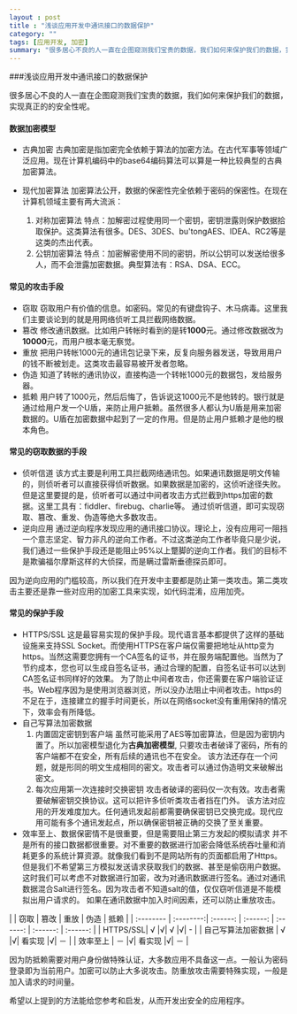 ```yaml
---
layout : post
title : "浅谈应用开发中通讯接口的数据保护"
category: ""
tags: [应用开发, 加密]
summary: "很多居心不良的人一直在企图窥测我们宝贵的数据，我们如何来保护我们的数据，实现真正的的安全性呢"
---
```


###浅谈应用开发中通讯接口的数据保护

很多居心不良的人一直在企图窥测我们宝贵的数据，我们如何来保护我们的数据，实现真正的的安全性呢。

#### 数据加密模型

- 古典加密
古典加密是指加密完全依赖于算法的加密方法。在古代军事等领域广泛应用。现在计算机编码中的base64编码算法可以算是一种比较典型的古典加密算法。

- 现代加密算法
加密算法公开，数据的保密性完全依赖于密码的保密性。在现在计算机领域主要有两大流派：
    1. 对称加密算法
特点：加解密过程使用同一个密钥，密钥泄露则保护数据拾取保护。这类算法有很多。DES、3DES、bu'tongAES、IDEA、RC2等是这类的杰出代表。
    2. 公钥加密算法
特点：加密解密使用不同的密钥，所以公钥可以发送给很多人，而不会泄露加密数据。典型算法有：RSA、DSA、ECC。

#### 常见的攻击手段
- 窃取
窃取用户有价值的信息。如密码。常见的有键盘钩子、木马病毒。这里我们主要谈论到的就是用网络侦听工具拦截网络数据。
- 篡改
修改通讯数据。比如用户转帐时看到的是转**1000**元。通过修改数据改为**10000**元，而用户根本毫无察觉。
- 重放
把用户转帐1000元的通讯包记录下来，反复向服务器发送，导致用用户的钱不断被划走。这类攻击最容易被开发者忽略。
- 伪造
知道了转帐的通讯协议，直接构造一个转帐1000元的数据包，发给服务器。
- 抵赖
用户转了1000元，然后后悔了，告诉说这1000元不是他转的。银行就是通过给用户发一个U盾，来防止用户抵赖。虽然很多人都认为U盾是用来加密数据的。U盾在加密数据中起到了一定的作用。但是防止用户抵赖才是他的根本角色。

#### 常见的窃取数据的手段
- 侦听信道
该方式主要是利用工具拦截网络通讯包。如果通讯数据是明文传输的，则侦听者可以直接获得侦听数据。如果数据是加密的，这侦听途径失败。但是这里要提的是，侦听者可以通过中间者攻击方式拦截到https加密的数据。这里工具有：fiddler、firebug、charlie等。
通过侦听信道，即可实现窃取、篡改、重发、伪造等绝大多数攻击。
- 逆向应用
通过逆向程序发现应用的通讯接口协议。理论上，没有应用可一阻挡一个意志坚定、智力非凡的逆向工作者。不过这类逆向工作者毕竟只是少说，我们通过一些保护手段还是能阻止95%以上蹩脚的逆向工作者。我们的目标不是欺骗福尔摩斯这样的大侦探，而是瞒过雷斯垂德探员即可。

因为逆向应用的门槛较高，所以我们在开发中主要都是防止第一类攻击。第二类攻击主要还是靠一些对应用的加密工具来实现，如代码混淆，应用加壳。

#### 常见的保护手段
- HTTPS/SSL
这是最容易实现的保护手段。现代语言基本都提供了这样的基础设施来支持SSL Socket。而使用HTTPS在客户端仅需要把地址从http变为https。当然这需要您拥有一个CA签名的证书，并在服务端配置他。当然为了节约成本，您也可以生成自签名证书，通过合理的配置，自签名证书可以达到CA签名证书同样好的效果。
为了防止中间者攻击，你还需要在客户端验证证书。Web程序因为是使用浏览器浏览，所以没办法阻止中间者攻击。https的不足在于，连接建立的握手时间更长，所以在网络socket没有重用保持的情况下，效率会有所降低。
- 自己写算法加密数据
    1. 内置固定密钥到客户端
虽然可能采用了AES等加密算法，但是因为密钥内置了。所以加密模型退化为**古典加密模型**, 只要攻击者破译了密码，所有的客户端都不在安全，所有后续的通讯也不在安全。
该方法还存在一个问题，就是形同的明文生成相同的密文。攻击者可以通过伪造明文来破解出密文。
    2. 每次应用第一次连接时交换密钥
攻击者破译的密码仅一次有效。攻击者需要破解密钥交换协议。这可以把许多侦听类攻击者挡在门外。
该方法对应用的开发难度加大。任何通讯发起前都需要确保密钥已交换完成。现代应用可能有多个通讯发起点，所以确保密钥被正确的交换了至关重要。
- 效率至上、数据保密情不是很重要，但是需要阻止第三方发起的模拟请求
  并不是所有的接口数据都很重要。对不重要的数据进行加密会降低系统吞吐量和消耗更多的系统计算资源。就像我们看到不是网站所有的页面都启用了Https。但是我们不希望第三方模拟发送请求获取我们的数据、甚至是偷窃用户数据。
这时我们可以考虑不对数据进行加密，改为对通讯数据进行签名。通过对通讯数据混合Salt进行签名。因为攻击者不知道salt的值，仅仅窃听信道是不能模拟出用户请求的。 如果在通讯数据中加入时间因素，还可以防止重放攻击。

|  | 窃取 | 篡改 | 重放 | 伪造 | 抵赖 |
| :-------- | :--------:| :------: | :------: | :------: | :------: | :------: |
| HTTPS/SSL| √  |√| √  |√| - |
| 自己写算法加密数据 | √  |√| 看实现 |√| － |
| 效率至上  |  －  |√| 看实现 |√| － |

因为防抵赖需要对用户身份做特殊认证，大多数应用不具备这一点。一般认为密码登录即为当前用户。加密可以防止大多说攻击。防重放攻击需要特殊实现，一般是加入请求的时间量。



希望以上提到的方法能给您参考和启发，从而开发出安全的应用程序。